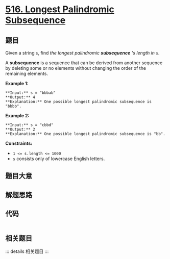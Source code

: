 # [516. Longest Palindromic Subsequence](https://leetcode.com/problems/longest-palindromic-subsequence)

## 题目

Given a string `s`, find _the longest palindromic **subsequence** 's length
in_ `s`.

A **subsequence** is a sequence that can be derived from another sequence by
deleting some or no elements without changing the order of the remaining
elements.



**Example 1:**

    
    
    **Input:** s = "bbbab"
    **Output:** 4
    **Explanation:** One possible longest palindromic subsequence is "bbbb".
    

**Example 2:**

    
    
    **Input:** s = "cbbd"
    **Output:** 2
    **Explanation:** One possible longest palindromic subsequence is "bb".
    



**Constraints:**

  * `1 <= s.length <= 1000`
  * `s` consists only of lowercase English letters.


## 题目大意

## 解题思路

## 代码

```javascript

```

## 相关题目

::: details 相关题目
:::

